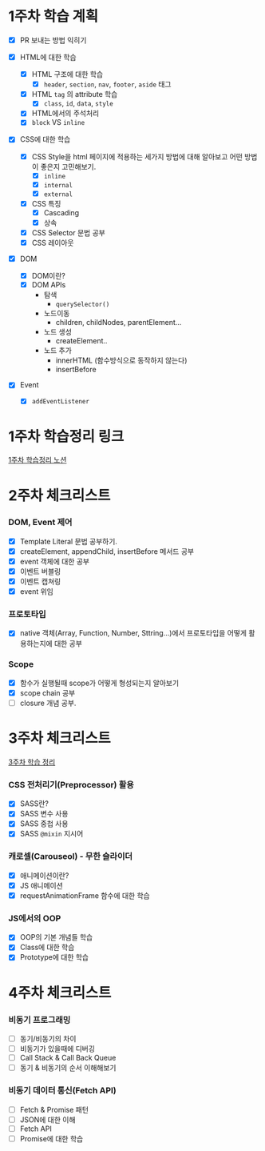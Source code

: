 # 1주차 학습 계획

- [x] PR 보내는 방법 익히기
- [x] HTML에 대한 학습
  - [x] HTML 구조에 대한 학습
    - [x] `header`, `section`, `nav`, `footer`, `aside` 태그
  - [x] HTML `tag` 의 attribute 학습
    - [x] `class`, `id`, `data`, `style`
  - [x] HTML에서의 주석처리
  - [x] `block` VS `inline`
- [x] CSS에 대한 학습
  - [x] CSS Style을 html 페이지에 적용하는 세가지 방법에 대해 알아보고 어떤 방법이 좋은지 고민해보기.
    - [x] `inline`
    - [x] `internal`
    - [x] `external`
  - [x] CSS 특징
    - [x] Cascading
    - [x] 상속
  - [x] CSS Selector 문법 공부
  - [x] CSS 레이아웃
- [x] DOM
  - [x] DOM이란?
  - [x] DOM APIs
    - 탐색
      - `querySelector()`
    - 노드이동
      - children, childNodes, parentElement...
    - 노드 생성
      - createElement..
    - 노드 추가
      - innerHTML (함수방식으로 동작하지 않는다)
      - insertBefore
- [x] Event

  - [x] `addEventListener`

# 1주차 학습정리 링크

[1주차 학습정리 노션](https://hoonding.notion.site/1-d305ac53384948c1ad01cd476e0ed243)

# 2주차 체크리스트

### DOM, Event 제어

- [x] Template Literal 문법 공부하기.
- [x] createElement, appendChild, insertBefore 메서드 공부
- [x] event 객체에 대한 공부
- [x] 이벤트 버블링
- [x] 이벤트 캡쳐링
- [x] event 위임

### 프로토타입

- [x] native 객체(Array, Function, Number, Sttring…)에서 프로토타입을 어떻게 활용하는지에 대한 공부

### Scope

- [x] 함수가 실행될때 scope가 어떻게 형성되는지 알아보기
- [x] scope chain 공부
- [ ] closure 개념 공부.

# 3주차 체크리스트

[3주차 학습 정리](https://hoonding.notion.site/3-38a99431d00f46aba4a915793e200be7)

### CSS 전처리기(Preprocessor) 활용

- [x] SASS란?
- [x] SASS 변수 사용
- [x] SASS 중첩 사용
- [x] SASS `@mixin` 지시어

### 캐로셀(Carouseol) - 무한 슬라이더

- [x] 애니메이션이란?
- [x] JS 애니메이션
- [x] requestAnimationFrame 함수에 대한 학습

### JS에서의 OOP

- [x] OOP의 기본 개념들 학습
- [x] Class에 대한 학습
- [x] Prototype에 대한 학습

# 4주차 체크리스트

### 비동기 프로그래밍

- [ ] 동기/비동기의 차이
- [ ] 비동기가 있을때에 디버깅
- [ ] Call Stack & Call Back Queue
- [ ] 동기 & 비동기의 순서 이해해보기

### 비동기 데이터 통신(Fetch API)

- [ ] Fetch & Promise 패턴
- [ ] JSON에 대한 이해
- [ ] Fetch API
- [ ] Promise에 대한 학습
